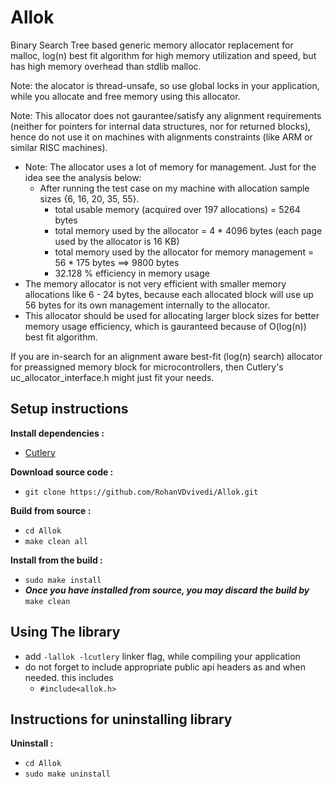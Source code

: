 # Allok
Binary Search Tree based generic memory allocator replacement for malloc, log(n) best fit algorithm for high memory utilization and speed, but has high memory overhead than stdlib malloc.

Note: the alocator is thread-unsafe, so use global locks in your application, while you allocate and free memory using this allocator.

Note: This allocator does not gaurantee/satisfy any alignment requirements (neither for pointers for internal data structures, nor for returned blocks), hence do not use it on machines with alignments constraints (like ARM or similar RISC machines).

 * Note: The allocator uses a lot of memory for management. Just for the idea see the analysis below:
	* After running the test case on my machine with allocation sample sizes {6, 16, 20, 35, 55}.
	  * total usable memory (acquired over 197 allocations) = 5264 bytes
	  * total memory used by the allocator = 4 * 4096 bytes (each page used by the allocator is 16 KB)
	  * total memory used by the allocator for memory management = 56 * 175 bytes ==> 9800 bytes
	  * 32.128 % efficiency in memory usage
 * The memory allocator is not very efficient with smaller memory allocations like 6 - 24 bytes, because each allocated block will use up 56 bytes for its own management internally to the allocator.
 * This allocator should be used for allocating larger block sizes for better memory usage efficiency, which is gauranteed because of O(log(n)) best fit algorithm.

If you are in-search for an alignment aware best-fit (log(n) search) allocator for preassigned memory block for microcontrollers, then Cutlery's uc_allocator_interface.h might just fit your needs.

## Setup instructions
**Install dependencies :**
 * [Cutlery](https://github.com/RohanVDvivedi/Cutlery)

**Download source code :**
 * `git clone https://github.com/RohanVDvivedi/Allok.git`

**Build from source :**
 * `cd Allok`
 * `make clean all`

**Install from the build :**
 * `sudo make install`
 * ***Once you have installed from source, you may discard the build by*** `make clean`

## Using The library
 * add `-lallok -lcutlery` linker flag, while compiling your application
 * do not forget to include appropriate public api headers as and when needed. this includes
   * `#include<allok.h>`

## Instructions for uninstalling library

**Uninstall :**
 * `cd Allok`
 * `sudo make uninstall`

